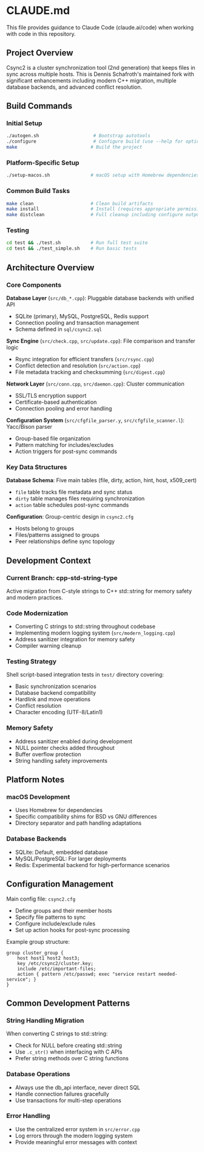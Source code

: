 # CLAUDE.md

This file provides guidance to Claude Code (claude.ai/code) when working with code in this repository.

## Project Overview

Csync2 is a cluster synchronization tool (2nd generation) that keeps files in sync across multiple hosts. This is Dennis Schafroth's maintained fork with significant enhancements including modern C++ migration, multiple database backends, and advanced conflict resolution.

## Build Commands

### Initial Setup
```bash
./autogen.sh                    # Bootstrap autotools
./configure                     # Configure build (use --help for options)
make                           # Build the project
```

### Platform-Specific Setup
```bash
./setup-macos.sh               # macOS setup with Homebrew dependencies
```

### Common Build Tasks
```bash
make clean                     # Clean build artifacts
make install                   # Install (requires appropriate permissions)
make distclean                 # Full cleanup including configure outputs
```

### Testing
```bash
cd test && ./test.sh           # Run full test suite
cd test && ./test_simple.sh    # Run basic tests
```

## Architecture Overview

### Core Components

**Database Layer** (`src/db_*.cpp`): Pluggable database backends with unified API
- SQLite (primary), MySQL, PostgreSQL, Redis support
- Connection pooling and transaction management
- Schema defined in `sql/csync2.sql`

**Sync Engine** (`src/check.cpp`, `src/update.cpp`): File comparison and transfer logic
- Rsync integration for efficient transfers (`src/rsync.cpp`)
- Conflict detection and resolution (`src/action.cpp`)
- File metadata tracking and checksumming (`src/digest.cpp`)

**Network Layer** (`src/conn.cpp`, `src/daemon.cpp`): Cluster communication
- SSL/TLS encryption support
- Certificate-based authentication
- Connection pooling and error handling

**Configuration System** (`src/cfgfile_parser.y`, `src/cfgfile_scanner.l`): Yacc/Bison parser
- Group-based file organization
- Pattern matching for includes/excludes
- Action triggers for post-sync commands

### Key Data Structures

**Database Schema**: Five main tables (file, dirty, action, hint, host, x509_cert)
- `file` table tracks file metadata and sync status
- `dirty` table manages files requiring synchronization
- `action` table schedules post-sync commands

**Configuration**: Group-centric design in `csync2.cfg`
- Hosts belong to groups
- Files/patterns assigned to groups
- Peer relationships define sync topology

## Development Context

### Current Branch: cpp-std-string-type
Active migration from C-style strings to C++ std::string for memory safety and modern practices.

### Code Modernization
- Converting C strings to std::string throughout codebase
- Implementing modern logging system (`src/modern_logging.cpp`)
- Address sanitizer integration for memory safety
- Compiler warning cleanup

### Testing Strategy
Shell script-based integration tests in `test/` directory covering:
- Basic synchronization scenarios
- Database backend compatibility
- Hardlink and move operations
- Conflict resolution
- Character encoding (UTF-8/Latin1)

### Memory Safety
- Address sanitizer enabled during development
- NULL pointer checks added throughout
- Buffer overflow protection
- String handling safety improvements

## Platform Notes

### macOS Development
- Uses Homebrew for dependencies
- Specific compatibility shims for BSD vs GNU differences
- Directory separator and path handling adaptations

### Database Backends
- SQLite: Default, embedded database
- MySQL/PostgreSQL: For larger deployments
- Redis: Experimental backend for high-performance scenarios

## Configuration Management

Main config file: `csync2.cfg`
- Define groups and their member hosts
- Specify file patterns to sync
- Configure include/exclude rules
- Set up action hooks for post-sync processing

Example group structure:
```
group cluster_group {
    host host1 host2 host3;
    key /etc/csync2/cluster.key;
    include /etc/important-files;
    action { pattern /etc/passwd; exec "service restart needed-service"; }
}
```

## Common Development Patterns

### String Handling Migration
When converting C strings to std::string:
- Check for NULL before creating std::string
- Use `.c_str()` when interfacing with C APIs
- Prefer string methods over C string functions

### Database Operations
- Always use the db_api interface, never direct SQL
- Handle connection failures gracefully
- Use transactions for multi-step operations

### Error Handling
- Use the centralized error system in `src/error.cpp`
- Log errors through the modern logging system
- Provide meaningful error messages with context